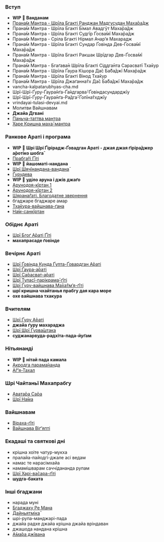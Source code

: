 ### Вступ

 - **WIP 🔴** **Ванданам**
 - [Прана̄м Мантра - Шрīла Бгакті Ранджан Мадгусудан Маха̄ра̄дж](songs/acharya-varyyam-gaura-dhama-nishtham.md)
 - Прана̄м Мантра - Шрīла Бгакті Бімал Авадгӯт Маха̄ра̄дж
 - Прана̄м Мантра - Шрīла Бгакті Судгīр Ґосва̄мī Маха̄ра̄дж
 - Прана̄м Мантра - Сріла Бгакті Нірмал Ачарʼя Махарадж
 - Прана̄м Мантра - Шрīла Бгакті Сундар Ґовінда Дев-Ґосва̄мī Маха̄ра̄дж
 - Прана̄м Мантра - Шрīла Бгакті Ракшак Шрīдгар Дев-Ґосва̄мī Маха̄ра̄дж
 - Прана̄м Мантра - Бгаґава̄н Шрīла Бгакті Сіддга̄нта Сарасватī Тха̄кур
 - Прана̄м Мантра - Шрīла Ґаура Кішора Да̄с Ба̄ба̄джī Маха̄ра̄дж
 - Прана̄м Мантра - Шрīла Бгакті Вінод Тха̄кур
 - Прана̄м Мантра - Шрīла Джаґанна̄тх Да̄с Ба̄ба̄джī Маха̄ра̄дж
 - vancha-kalpatarubhyas-cha.md
 - Шрī-Шрī-Ґуру-Ґаура̄нґа-Ґа̄ндгарва̄-Ґовіндасундарджīу
 - Шрī-Шрī-Ґуру-Ґаура̄нґа-Ра̄дга̄-Ґопīна̄тхджīу
 - vrindayai-tulasi-devyai.md
 - Молитви Вайшнавам
 - **Джайа Дгвані**
 - [Паньча-таттва мантра](songs/shri-krishna-chaitanya-prabhu-nityananda.md)
 - [Харе Кришна маха̄-мантра](songs/hare-krishna-hare-krishna-krishna-krishna-hare-hare.md)

### Ранкове Араті і програма

 - **WIP 🔴** **Шрі Шрі Ґірірадж-Ґовадган Араті - джая джая ґіріра̄джер а̄ротіко шобга̄**
 - [Прабга̄ті Ґīті](songs/kali-kukkura-kadana-jadi-chao-he.md)
 - **WIP 🔴** **йашоматі-нандана**
 - [Шрī Шячīнандана-вандана̄](songs/jaya-shiachinandana-sura-muni-vandana.md)
 - [Ґурудева](songs/gurudeva-kripa-bindu-diya-kara-ei-dase.md)
 - **WIP 🔴** **уділо аруна і джів джаґо**
 - [Арунодоя-кīртан 1](songs/udilo-aruna-puraba-bhage.md)
 - [Арунодоя-кīртан 2](songs/jiv-jago-jiv-jago-gaurachanda-bole.md)
 - [Шярана̄ґаті. Благодатне звернення](songs/shri-krishna-chaitanya-prabhu-jive-daya-kori.md)
 - бгаджаре бгаджаре амар
 - [Тха̄кура-вайшнава-ґана](songs/thakura-vaishnava-gana-kori-ei-nivedana.md)
 - [На̄м-санкīртан](songs/hari-haraye-namah-krishna-yadavaya-namah.md)
 
### Обіднє Араті

 - [Шрī Бгоґ А̄раті Ґīті](songs/bhaja-bhakata-vatsala-shri-gaurahari.md)
 - **махапрасаде ґовінде**

### Вечірнє Араті

 - [Шрī Ґовінда Кунда Ґупта-Ґовардган А̄раті](songs/jaya-jaya-girirajer-arati-vishiala.md)
 - [Шрī Ґаура-а̄раті](songs/jaya-jaya-gaurachander-arotiko-shobha.md)
 - [Шрī Са̄расват-а̄раті](songs/jayare-jayare-jaya-gaura-sarasvati.md)
 - [Шрī Туласī-парікрама̄-ґīті](songs/namo-namah-tulasi-maharani.md)
 - [Шрī Ґуру-вайшнава Ма̄ха̄тмʼя-ґīті](songs/shri-guru-charana-padma-kevala-bhakati.md)
 - **шрī кришна чхайтанья прабгу дая кара море**
 - **охе вайшнава тхакура**

### Вчителям

 - [Шрī Ґуру А̄раті](songs/jaya-jaya-gurudever-arati-ujjvala.md)
 - **джайа ґуру махараджа**
 - [Шрī Шрī Ґурва̄штака](songs/samsara-davanala-lidha-loka.md)
 - **суджанарвуда-радхіта-пада-йуґам**

### Нітьянанді

 - **WIP 🔴** **нітай пада камала**
 - [Акродга парама̄нанда](songs/akrodha-paramananda.md)
 - [А̄ґʼя-Тахал](songs/nadiya-godrume-nityananda-mahajana.md)

### Шрі Чайтаньї Махапрабгу

 - [Авата̄ра Са̄ра](songs/avatara-sara-gora-avatara.md)
 - [Шрī На̄ма](songs/gay-gora-madhur-svare.md)

### Вайшнавам

 - [Віраха-ґīті](songs/je-anilo-prema-dhana-karuna-prachura.md)
 - [Вайшнава Віґʼяпті](songs/ei-vara-karuna-kara-vaishnava-gosani.md)

### Екадаші та святкові дні

 - крішна хоіте чатур-мукха
 - пралайа-пайодгі-джале асі ведам
 - намас те нарасімхайа
 - намамішварам саччідананда рупам
 - [Шрī Харі-ва̄сара-ґīті](songs/shri-hari-vasare-hari-kirtana-vidhana.md)
 - **шудга-баката**

### Інші бгаджани

 - нарада муні
 - [Бгаджаху Ре Мана](songs/bhajahu-re-mana-shri-nanda-nandana.md)
 - [Дайньятміка̄](songs/emona-durmati-samsara-bhitore.md)
 - шрі-рупа-манджарі-пада
 - джайа радхе джайа крішна джайа вріндаван
 - джашода нандана крішна
 - [А̄ма̄ра джīвана](songs/amara-jivana-sada-pape-rata.md)
